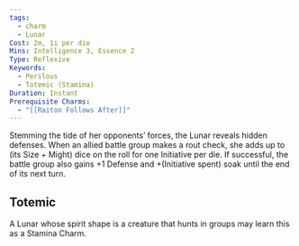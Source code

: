 ```yaml
---
tags:
  - charm
  - Lunar
Cost: 2m, 1i per die
Mins: Intelligence 3, Essence 2
Type: Reflexive
Keywords:
  - Perilous
  - Totemic (Stamina)
Duration: Instant
Prerequisite Charms:
  - "[[Raiton Follows After]]"
---
```

Stemming the tide of her opponents’ forces, the Lunar reveals hidden defenses. When an allied battle group makes a rout check, she adds up to (its Size + Might) dice on the roll for one Initiative per die. If successful, the battle group also gains +1 Defense and +(Initiative spent) soak until the end of its next turn. 
## Totemic 

A Lunar whose spirit shape is a creature that hunts in groups may learn this as a Stamina Charm.